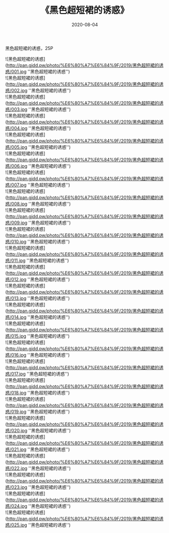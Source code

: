 ﻿---
layout: post
title:  《黑色超短裙的诱惑》
date:   2020-08-04
img: http://pan.gjdd.pw/photo/%E6%80%A7%E6%84%9F/2019/黑色超短裙的诱惑/000.jpg
categories: [美女, 性感, 泳衣]
---

黑色超短裙的诱惑，25P

![黑色超短裙的诱惑](http://pan.gjdd.pw/photo/%E6%80%A7%E6%84%9F/2019/黑色超短裙的诱惑/001.jpg ''黑色超短裙的诱惑'') <br>
![黑色超短裙的诱惑](http://pan.gjdd.pw/photo/%E6%80%A7%E6%84%9F/2019/黑色超短裙的诱惑/002.jpg ''黑色超短裙的诱惑'') <br>
![黑色超短裙的诱惑](http://pan.gjdd.pw/photo/%E6%80%A7%E6%84%9F/2019/黑色超短裙的诱惑/003.jpg ''黑色超短裙的诱惑'') <br>
![黑色超短裙的诱惑](http://pan.gjdd.pw/photo/%E6%80%A7%E6%84%9F/2019/黑色超短裙的诱惑/004.jpg ''黑色超短裙的诱惑'') <br>
![黑色超短裙的诱惑](http://pan.gjdd.pw/photo/%E6%80%A7%E6%84%9F/2019/黑色超短裙的诱惑/005.jpg ''黑色超短裙的诱惑'') <br>
![黑色超短裙的诱惑](http://pan.gjdd.pw/photo/%E6%80%A7%E6%84%9F/2019/黑色超短裙的诱惑/006.jpg ''黑色超短裙的诱惑'') <br>
![黑色超短裙的诱惑](http://pan.gjdd.pw/photo/%E6%80%A7%E6%84%9F/2019/黑色超短裙的诱惑/007.jpg ''黑色超短裙的诱惑'') <br>
![黑色超短裙的诱惑](http://pan.gjdd.pw/photo/%E6%80%A7%E6%84%9F/2019/黑色超短裙的诱惑/008.jpg ''黑色超短裙的诱惑'') <br>
![黑色超短裙的诱惑](http://pan.gjdd.pw/photo/%E6%80%A7%E6%84%9F/2019/黑色超短裙的诱惑/009.jpg ''黑色超短裙的诱惑'') <br>
![黑色超短裙的诱惑](http://pan.gjdd.pw/photo/%E6%80%A7%E6%84%9F/2019/黑色超短裙的诱惑/010.jpg ''黑色超短裙的诱惑'') <br>
![黑色超短裙的诱惑](http://pan.gjdd.pw/photo/%E6%80%A7%E6%84%9F/2019/黑色超短裙的诱惑/011.jpg ''黑色超短裙的诱惑'') <br>
![黑色超短裙的诱惑](http://pan.gjdd.pw/photo/%E6%80%A7%E6%84%9F/2019/黑色超短裙的诱惑/012.jpg ''黑色超短裙的诱惑'') <br>
![黑色超短裙的诱惑](http://pan.gjdd.pw/photo/%E6%80%A7%E6%84%9F/2019/黑色超短裙的诱惑/013.jpg ''黑色超短裙的诱惑'') <br>
![黑色超短裙的诱惑](http://pan.gjdd.pw/photo/%E6%80%A7%E6%84%9F/2019/黑色超短裙的诱惑/014.jpg ''黑色超短裙的诱惑'') <br>
![黑色超短裙的诱惑](http://pan.gjdd.pw/photo/%E6%80%A7%E6%84%9F/2019/黑色超短裙的诱惑/015.jpg ''黑色超短裙的诱惑'') <br>
![黑色超短裙的诱惑](http://pan.gjdd.pw/photo/%E6%80%A7%E6%84%9F/2019/黑色超短裙的诱惑/016.jpg ''黑色超短裙的诱惑'') <br>
![黑色超短裙的诱惑](http://pan.gjdd.pw/photo/%E6%80%A7%E6%84%9F/2019/黑色超短裙的诱惑/017.jpg ''黑色超短裙的诱惑'') <br>
![黑色超短裙的诱惑](http://pan.gjdd.pw/photo/%E6%80%A7%E6%84%9F/2019/黑色超短裙的诱惑/018.jpg ''黑色超短裙的诱惑'') <br>
![黑色超短裙的诱惑](http://pan.gjdd.pw/photo/%E6%80%A7%E6%84%9F/2019/黑色超短裙的诱惑/019.jpg ''黑色超短裙的诱惑'') <br>
![黑色超短裙的诱惑](http://pan.gjdd.pw/photo/%E6%80%A7%E6%84%9F/2019/黑色超短裙的诱惑/020.jpg ''黑色超短裙的诱惑'') <br>
![黑色超短裙的诱惑](http://pan.gjdd.pw/photo/%E6%80%A7%E6%84%9F/2019/黑色超短裙的诱惑/021.jpg ''黑色超短裙的诱惑'') <br>
![黑色超短裙的诱惑](http://pan.gjdd.pw/photo/%E6%80%A7%E6%84%9F/2019/黑色超短裙的诱惑/022.jpg ''黑色超短裙的诱惑'') <br>
![黑色超短裙的诱惑](http://pan.gjdd.pw/photo/%E6%80%A7%E6%84%9F/2019/黑色超短裙的诱惑/023.jpg ''黑色超短裙的诱惑'') <br>
![黑色超短裙的诱惑](http://pan.gjdd.pw/photo/%E6%80%A7%E6%84%9F/2019/黑色超短裙的诱惑/024.jpg ''黑色超短裙的诱惑'') <br>
![黑色超短裙的诱惑](http://pan.gjdd.pw/photo/%E6%80%A7%E6%84%9F/2019/黑色超短裙的诱惑/025.jpg ''黑色超短裙的诱惑'') <br>
